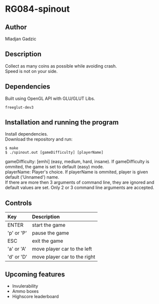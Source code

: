 # RG084-spinout

 ## Author 
Mladjan Gadzic
 
 ## Description
 Collect as many coins as possible while avoiding crash. 
 <br>
 Speed is not on your side.
 
 ## Dependencies
 Built using OpenGL API with GLU/GLUT Libs.
 <br>
 ```
 freeglut-dev3
 ```

 ## Installation and running the program
 Install dependencies.
 <br>
 Download the repository and run: 
 ```
 $ make
 $ ./spinout.out [gameDifficulty] [playerName]
 ```
 gameDifficulty: [emhi] (easy, medium, hard, insane). If gameDifficulty is ommited, the game is set to default (easy) mode.
 <br>
 playerName: Player's choice. If playerName is ommited, player is given default ('Unnamed') name.
 <br>
 If there are more then 3 arguments of command line, they are ignored and default values are set. Only 2 or 3 command line arguments are accepted.
 
 ## Controls 
 | **Key** | **Description** |
 | :---  | :--- |
 | ENTER | start the game |
 | 'p' or 'P' | pause the game |
 | ESC | exit the game |
 | 'a' or 'A' | move player car to the left |
 | 'd' or 'D' | move player car to the right |
 
 ## Upcoming features
 * Invulerability
 * Ammo boxes
 * Highscore leaderboard
